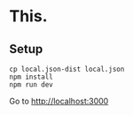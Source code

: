 # This.

## Setup

    cp local.json-dist local.json
    npm install
    npm run dev

Go to [http://localhost:3000](http://localhost:3000)

